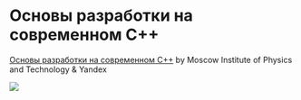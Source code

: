 # Основы разработки на современном C++ #

[Основы разработки на современном C++](https://www.coursera.org/specializations/c-plus-plus-modern-development/) by Moscow Institute of Physics and Technology & Yandex


 <p>
    <a href="https://www.coursera.org/learn/c-plus-plus-yellow">
        <img src="https://habrastorage.org/web/86b/774/1cd/86b7741cd7184769906f89ee93a20b87.jpg">
    </a>
</p>
